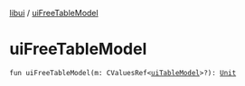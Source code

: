 [libui](index.md) / [uiFreeTableModel](./ui-free-table-model.md)

# uiFreeTableModel

`fun uiFreeTableModel(m: CValuesRef<`[`uiTableModel`](ui-table-model.md)`>?): `[`Unit`](https://kotlinlang.org/api/latest/jvm/stdlib/kotlin/-unit/index.html)